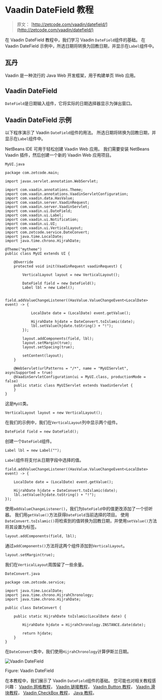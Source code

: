 # Vaadin DateField 教程

> 原文： [http://zetcode.com/vaadin/datefield/](http://zetcode.com/vaadin/datefield/)

在 Vaadin DateField 教程中，我们学习 Vaadin `DateField`组件的基础。 在 Vaadin DateField 示例中，所选日期将转换为回教日期，并显示在`Label`组件中。

## 瓦丹

Vaadin 是一种流行的 Java Web 开发框架，用于构建单页 Web 应用。

## Vaadin DateField

`DateField`是日期输入组件，它将实际的日期选择器显示为弹出窗口。

## Vaadin DateField 示例

以下程序演示了 Vaadin `DateField`组件的用法。 所选日期将转换为回教日期，并显示在`Label`组件中。

NetBeans IDE 可用于轻松创建 Vaadin Web 应用。 我们需要安装 NetBeans Vaadin 插件，然后创建一个新的 Vaadin Web 应用项目。

`MyUI.java`

```
package com.zetcode.main;

import javax.servlet.annotation.WebServlet;

import com.vaadin.annotations.Theme;
import com.vaadin.annotations.VaadinServletConfiguration;
import com.vaadin.data.HasValue;
import com.vaadin.server.VaadinRequest;
import com.vaadin.server.VaadinServlet;
import com.vaadin.ui.DateField;
import com.vaadin.ui.Label;
import com.vaadin.ui.Notification;
import com.vaadin.ui.UI;
import com.vaadin.ui.VerticalLayout;
import com.zetcode.service.DateConvert;
import java.time.LocalDate;
import java.time.chrono.HijrahDate;

@Theme("mytheme")
public class MyUI extends UI {

    @Override
    protected void init(VaadinRequest vaadinRequest) {

        VerticalLayout layout = new VerticalLayout();

        DateField field = new DateField();
        Label lbl = new Label();

        field.addValueChangeListener((HasValue.ValueChangeEvent<LocalDate> event) -> {

            LocalDate date = (LocalDate) event.getValue();

            HijrahDate hjdate = DateConvert.toIslamic(date);
            lbl.setValue(hjdate.toString() + "!");
        });

        layout.addComponents(field, lbl);
        layout.setMargin(true);
        layout.setSpacing(true);

        setContent(layout);
    }

    @WebServlet(urlPatterns = "/*", name = "MyUIServlet", asyncSupported = true)
    @VaadinServletConfiguration(ui = MyUI.class, productionMode = false)
    public static class MyUIServlet extends VaadinServlet {
    }
}

```

这是`MyUI`类。

```
VerticalLayout layout = new VerticalLayout();

```

在我们的示例中，我们在`VerticalLayout`列中显示两个组件。

```
DateField field = new DateField();

```

创建一个`DateField`组件。

```
Label lbl = new Label("");

```

`Label`组件将支付从日期字段中选择的值。

```
field.addValueChangeListener((HasValue.ValueChangeEvent<LocalDate> event) -> {

    LocalDate date = (LocalDate) event.getValue();

    HijrahDate hjdate = DateConvert.toIslamic(date);
    lbl.setValue(hjdate.toString() + "!");
});

```

使用`addValueChangeListener()`，我们为`DateField`中的值更改添加了一个侦听器。 我们用`getValue()`方法获得`DateField`当前选择的项目。 使用`DateConvert.toIslamic()`将检索到的值转换为回教日期，并使用`setValue()`方法将其设置为标签。

```
layout.addComponents(field, lbl);

```

通过`addComponents()`方法将这两个组件添加到`VerticalLayout`。

```
layout.setMargin(true);

```

我们在`VerticalLayout`周围留了一些余量。

`DateConvert.java`

```
package com.zetcode.service;

import java.time.LocalDate;
import java.time.chrono.HijrahChronology;
import java.time.chrono.HijrahDate;

public class DateConvert {

    public static HijrahDate toIslamic(LocalDate date) {

        HijrahDate hjdate = HijrahChronology.INSTANCE.date(date);

        return hjdate;
    }
}

```

在`DateConvert`类中，我们使用`HijrahChronology`计算伊斯兰日期。

![Vaadin DateField](img/e1d1901f1c9bc1deaad0c71e33490033.jpg)

Figure: Vaadin DateField

在本教程中，我们展示了 Vaadin `DateField`组件的基础。 您可能也对相关教程感兴趣： [Vaadin 网格教程](/vaadin/grid/)， [Vaadin 链接教程](/vaadin/link/)， [Vaadin Button 教程](/vaadin/button/)， [Vaadin 滑块教程](/vaadin/slider/)， [Vaadin CheckBox 教程](/vaadin/checkbox/)， [Java 教程](/lang/java/)。